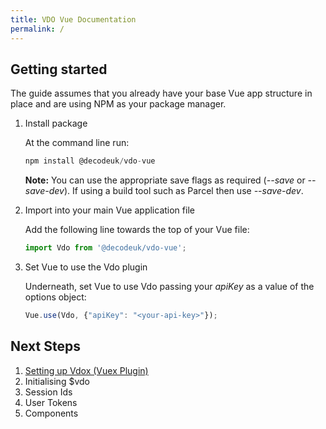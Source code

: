 ```yaml
---
title: VDO Vue Documentation
permalink: /
---
```


## Getting started

The guide assumes that you already have your base Vue app structure in place and are using NPM as your package manager.

1. Install package

    At the command line run:

    ```js
    npm install @decodeuk/vdo-vue
    ```

    **Note:** You can use the appropriate save flags as required (_--save_ or _--save-dev_). If using a build tool such as Parcel then use _--save-dev_.

2. Import into your main Vue application file

    Add the following line towards the top of your Vue file:

    ```js
    import Vdo from '@decodeuk/vdo-vue';
    ```

3. Set Vue to use the Vdo plugin

    Underneath, set Vue to use Vdo passing your _apiKey_ as a value of the options object:

    ```js
    Vue.use(Vdo, {"apiKey": "<your-api-key>"});
    ```

## Next Steps

1. [Setting up Vdox (Vuex Plugin)](./vdox/)
1. Initialising $vdo
1. Session Ids
1. User Tokens
1. Components
